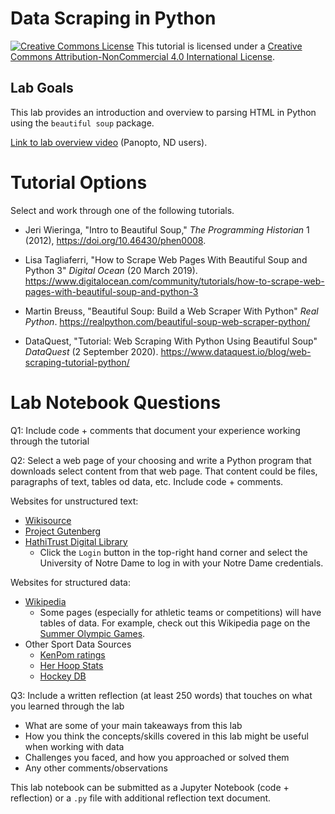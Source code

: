# Data Scraping in Python

<a href="http://creativecommons.org/licenses/by-nc/4.0/" rel="license"><img style="border-width: 0;" src="https://i.creativecommons.org/l/by-nc/4.0/88x31.png" alt="Creative Commons License" /></a>
This tutorial is licensed under a <a href="http://creativecommons.org/licenses/by-nc/4.0/" rel="license">Creative Commons Attribution-NonCommercial 4.0 International License</a>.

## Lab Goals

This lab provides an introduction and overview to parsing HTML in Python using the `beautiful soup` package.

[Link to lab overview video](https://notredame.hosted.panopto.com/Panopto/Pages/Viewer.aspx?id=027559db-c0d5-4535-bf95-ace600e36408) (Panopto, ND users).

# Tutorial Options

Select and work through one of the following tutorials. 

- Jeri Wieringa, "Intro to Beautiful Soup," *The Programming Historian* 1 (2012), https://doi.org/10.46430/phen0008.

- Lisa Tagliaferri, "How to Scrape Web Pages With Beautiful Soup and Python 3" *Digital Ocean* (20 March 2019). https://www.digitalocean.com/community/tutorials/how-to-scrape-web-pages-with-beautiful-soup-and-python-3

- Martin Breuss, "Beautiful Soup: Build a Web Scraper With Python" *Real Python*. https://realpython.com/beautiful-soup-web-scraper-python/

- DataQuest, "Tutorial: Web Scraping With Python Using Beautiful Soup" *DataQuest* (2 September 2020). https://www.dataquest.io/blog/web-scraping-tutorial-python/

# Lab Notebook Questions

Q1: Include code + comments that document your experience working through the tutorial

Q2: Select a web page of your choosing and write a Python program that downloads select content from that web page. That content could be files, paragraphs of text, tables od data, etc. Include code + comments.

Websites for unstructured text:
- [Wikisource](https://en.wikisource.org/wiki/Main_Page)
- [Project Gutenberg](https://www.gutenberg.org/)
- [HathiTrust Digital Library](https://www.hathitrust.org/) 
  * Click the `Login` button in the top-right hand corner and select the University of Notre Dame to log in with your Notre Dame credentials.

Websites for structured data:
- [Wikipedia](https://en.wikipedia.org/wiki/Main_Page)
  * Some pages (especially for athletic teams or competitions) will have tables of data. For example, check out this Wikipedia page on the [Summer Olympic Games](https://en.wikipedia.org/wiki/All-time_Olympic_Games_medal_table).
- Other Sport Data Sources
  * [KenPom ratings](https://kenpom.com/)
  * [Her Hoop Stats](https://herhoopstats.com/)
  * [Hockey DB](https://www.hockeydb.com/)

Q3: Include a written reflection (at least 250 words) that touches on what you learned through the lab
- What are some of your main takeaways from this lab
- How you think the concepts/skills covered in this lab might be useful when working with data
- Challenges you faced, and how you approached or solved them
- Any other comments/observations

This lab notebook can be submitted as a Jupyter Notebook (code + reflection) or a `.py` file with additional reflection text document.

